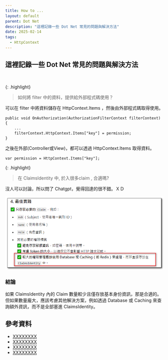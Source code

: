 ```yaml
---
title: How to ...
layout: default
parent: Dot Net
description: "這裡記錄一些 Dot Net 常見的問題與解決方法"
date: 2025-02-14
tags:
  - HttpContext
---
```


## 這裡記錄一些 Dot Net 常見的問題與解決方法
<br>


{: .highlight}
> 如何將 filter 中的資料，提供給外部程式碼使用？

可以在 filter 中將資料儲存在 HttpContext.Items ，然後由外部程式碼取得使用。
```
public void OnAuthorization(AuthorizationFilterContext filterContext)
{
	...
	filterContext.HttpContext.Items["key"] = permission;
}
```
之後在外部(Controller或View)，都可以透過 HttpContext.Items 取得資料。
```
var permission = HttpContext.Items["key"];
```

{: .highlight}
> 在 ClaimsIdentity 中, 於入很多claim , 合適嗎?

沒人可以討論，所以問了 Chatgpt，覺得回達的很不錯。ＸＤ

![ClaimsIdentity](images/claimsidentity.png)

### 結論

如果 ClaimsIdentity 內的 Claim 數量較少且僅存放基本身份資訊，那是合適的。但如果數量龐大，應該考慮其他解決方案，例如透過 Database 或 Caching 來查詢額外資訊，而不是全部塞進 ClaimsIdentity。












## 參考資料
- <a target="_blank" href="">XXXXXXXX</a>
- <a target="_blank" href="">XXXXXXXX</a>
- <a target="_blank" href="">XXXXXXXX</a>
- <a target="_blank" href="">XXXXXXXX</a>